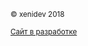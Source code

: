

<div class="footer">
	<div class="row">
	<div class="col-sm-8 footer_bar">
	<p><small>&copy; xenidev 2018</small></p>
	</div>
	<div class="col-sm-4">
	<p class="pull-right"><small><a href="about" title="About this site">Сайт в разработке</a></small></p>
	</div>
	</div>
</div> <!-- /footer -->
